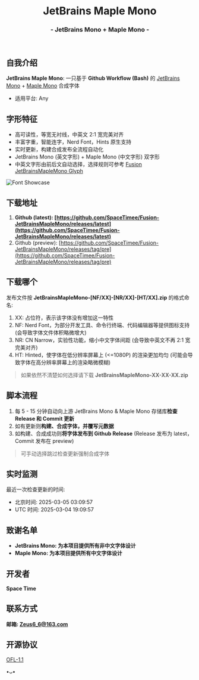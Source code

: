 <h1 align="center">JetBrains Maple Mono</h1>
<h3 align="center">- JetBrains Mono + Maple Mono -</h3>
</br>

## 自我介绍
**JetBrains Maple Mono**: 一只基于 **Github Workflow (Bash)** 的 [JetBrains Mono](https://github.com/JetBrains/JetBrainsMono) + [Maple Mono](https://github.com/subframe7536/maple-font) 合成字体

* 适用平台: Any

## 字形特征
* 高可读性，等宽无衬线，中英文 2:1 宽完美对齐
* 丰富字重，智能连字，Nerd Font，Hints 原生支持
* 实时更新，构建合成发布全流程自动化
* JetBrains Mono (英文字形) + Maple Mono (中文字形) 双字形
* 中英文字形由前后文自动选择，选择规则可参考 [Fusion JetBrainsMapleMono Glyph](https://github.com/SpaceTimee/Fusion-JetBrainsMapleMono/wiki/Fusion-JetBrainsMapleMono-Glyph)

![Font Showcase](https://github.com/user-attachments/assets/e3b061f2-1c81-4021-8d73-9ea9bb741084)

## 下载地址
1. **Github (latest): [https://github.com/SpaceTimee/Fusion-JetBrainsMapleMono/releases/latest](https://github.com/SpaceTimee/Fusion-JetBrainsMapleMono/releases/latest)**
2. Github (preview): [https://github.com/SpaceTimee/Fusion-JetBrainsMapleMono/releases/tag/pre](https://github.com/SpaceTimee/Fusion-JetBrainsMapleMono/releases/tag/pre)

## 下载哪个
发布文件按 **JetBrainsMapleMono-[NF/XX]-[NR/XX]-[HT/XX].zip** 的格式命名:

1. XX: 占位符，表示该字体没有增加这一特性
2. NF: Nerd Font，为部分开发工具、命令行终端、代码编辑器等提供图标支持 (会导致字体文件体积略微增大)
3. NR: CN Narrow，实验性功能，缩小中文字体间距 (会导致中英文不再 2:1 宽完美对齐)
4. HT: Hinted，使字体在低分辨率屏幕上 (<=1080P) 的渲染更加均匀 (可能会导致字体在高分辨率屏幕上的渲染略微模糊)

> 如果依然不清楚如何选择请下载 **JetBrainsMapleMono-XX-XX-XX.zip**

## 脚本流程
1. 每 5 - 15 分钟自动向上游 JetBrains Mono & Maple Mono 存储库**检查 Release 和 Commit 更新**
2. 如有更新则**构建、合成字体，并覆写元数据**
3. 如构建、合成成功则**将字体发布到 Github Release** (Release 发布为 latest，Commit 发布在 preview)

> 可手动选择跳过检查更新强制合成字体

## 实时监测
最近一次检查更新的时间:

* 北京时间: <!--BJT_TIME-->2025-03-05 03:09:57<!--BJT_TIME-->
* UTC 时间: <!--UTC_TIME-->2025-03-04 19:09:57<!--UTC_TIME-->

## 致谢名单
* **JetBrains Mono: 为本项目提供所有非中文字体设计**
* **Maple Mono: 为本项目提供所有中文字体设计**

## 开发者
**Space Time**

## 联系方式
**邮箱: Zeus6_6@163.com**

## 开源协议
[OFL-1.1](https://github.com/SpaceTimee/Fusion-JetBrainsMapleMono?tab=OFL-1.1-1-ov-file)

•ᴗ•
